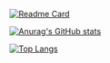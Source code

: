 [![Readme Card](https://github-readme-stats.vercel.app/api/pin/?username=gsfalcon&repo=.bat&theme=material-palenight&hide_border=true)](https://github.com/anuraghazra/github-readme-stats)

[![Anurag's GitHub stats](https://github-readme-stats.vercel.app/api?username=gsfalcon&count_private=true&show_icons=true&theme=material-palenight&hide_border=true)](https://github.com/anuraghazra/github-readme-stats)

[![Top Langs](https://github-readme-stats.vercel.app/api/top-langs/?username=gsfalcon&theme=material-palenight&hide_border=true)](https://github.com/anuraghazra/github-readme-stats)
